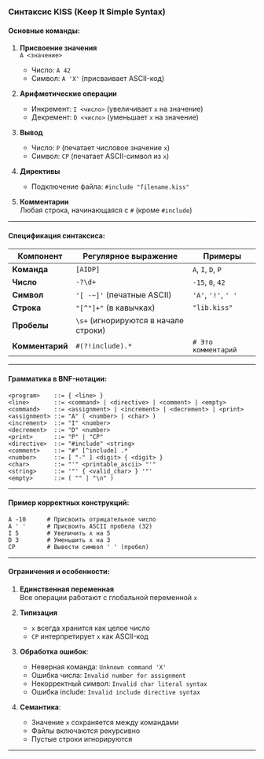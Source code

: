 ### Синтаксис KISS (Keep It Simple Syntax)

#### Основные команды:
1. **Присвоение значения**  
   `A <значение>`  
   - Число: `A 42`  
   - Символ: `A 'X'` (присваивает ASCII-код)

2. **Арифметические операции**  
   - Инкремент: `I <число>` (увеличивает `x` на значение)  
   - Декремент: `D <число>` (уменьшает `x` на значение)

3. **Вывод**  
   - Число: `P` (печатает числовое значение `x`)  
   - Символ: `CP` (печатает ASCII-символ из `x`)

4. **Директивы**  
   - Подключение файла: `#include "filename.kiss"`

5. **Комментарии**  
   Любая строка, начинающаяся с `#` (кроме `#include`)

---

#### Спецификация синтаксиса:
| Компонент         | Регулярное выражение                     | Примеры               |
|-------------------|------------------------------------------|-----------------------|
| **Команда**       | `[AIDP]`                                 | `A`, `I`, `D`, `P`    |
| **Число**         | `-?\d+`                                  | `-15`, `0`, `42`      |
| **Символ**        | `'[ -~]'` (печатные ASCII)               | `'A'`, `'!'`, `' '`   |
| **Строка**        | `"[^"]+"` (в кавычках)                   | `"lib.kiss"`          |
| **Пробелы**       | `\s+` (игнорируются в начале строки)     |                       |
| **Комментарий**   | `#(?!include).*`                         | `# Это комментарий`   |

---

#### Грамматика в BNF-нотации:
```bnf
<program>    ::= { <line> }
<line>       ::= <command> | <directive> | <comment> | <empty>
<command>    ::= <assignment> | <increment> | <decrement> | <print>
<assignment> ::= "A" ( <number> | <char> )
<increment>  ::= "I" <number>
<decrement>  ::= "D" <number>
<print>      ::= "P" | "CP"
<directive>  ::= "#include" <string>
<comment>    ::= "#" [^include] .*
<number>     ::= [ "-" ] <digit> { <digit> }
<char>       ::= "'" <printable_ascii> "'"
<string>     ::= '"' { <valid_char> } '"'
<empty>      ::= ( "" | "\n" )
```

---

#### Пример корректных конструкций:
```kiss
A -10      # Присвоить отрицательное число
A ' '      # Присвоить ASCII пробела (32)
I 5        # Увеличить x на 5
D 3        # Уменьшить x на 3
CP         # Вывести символ ' ' (пробел)
```

---

#### Ограничения и особенности:
1. **Единственная переменная**  
   Все операции работают с глобальной переменной `x`

2. **Типизация**  
   - `x` всегда хранится как целое число  
   - `CP` интерпретирует `x` как ASCII-код

3. **Обработка ошибок**:
   - Неверная команда: `Unknown command 'X'`
   - Ошибка числа: `Invalid number for assignment`
   - Некорректный символ: `Invalid char literal syntax`
   - Ошибка include: `Invalid include directive syntax`

4. **Семантика**:
   - Значение `x` сохраняется между командами
   - Файлы включаются рекурсивно
   - Пустые строки игнорируются

---
